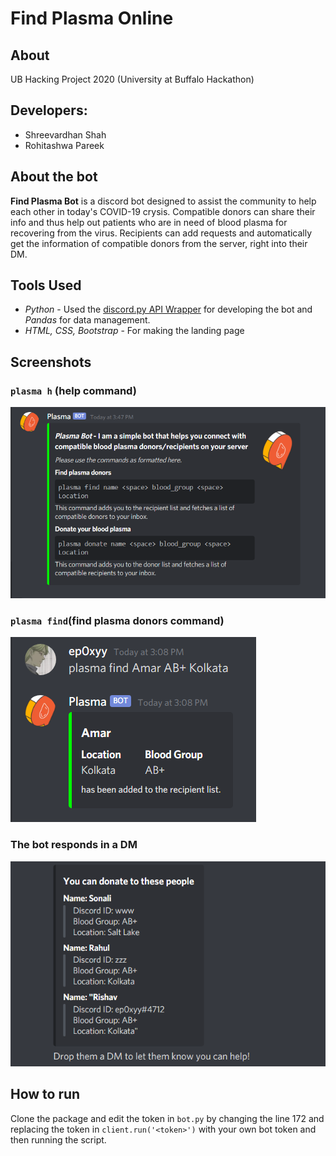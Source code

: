 # Find Plasma Online

## About

UB Hacking Project 2020 (University at Buffalo Hackathon)

## Developers:

- Shreevardhan Shah
- Rohitashwa Pareek

## About the bot

**Find Plasma Bot** is a discord bot designed to assist the community to help each other in today's COVID-19 crysis. Compatible donors can share their info and thus help out patients who are in need of blood plasma for recovering from the virus. Recipients can add requests and automatically get the information of compatible donors from the server, right into their DM.

## Tools Used

- _Python_ - Used the [discord.py API Wrapper](https://discordpy.readthedocs.io/en/latest/) for developing the bot and _Pandas_ for data management.
- _HTML, CSS, Bootstrap_ - For making the landing page

## Screenshots
### ```plasma h``` (help command)
![help command](ss1.PNG)
### ```plasma find```(find plasma donors command)
![find command](ss2.PNG)
### The bot responds in a DM
![bot DMs the info](ss3.png)


## How to run

Clone the package and edit the token in `bot.py` by changing the line 172 and replacing the token in
`client.run('<token>')` with your own bot token and then running the script.
